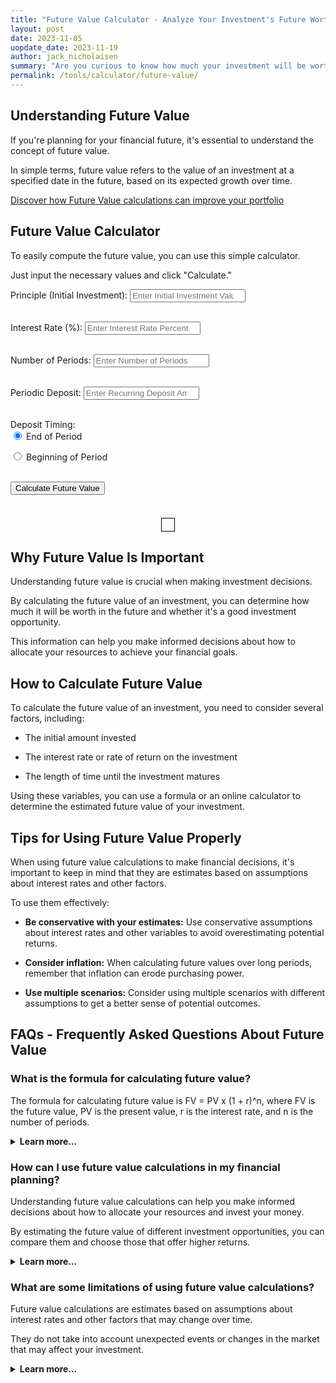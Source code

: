 ```yaml
---
title: "Future Value Calculator - Analyze Your Investment's Future Worth"
layout: post
date: 2023-11-05
uopdate_date: 2023-11-19
author: jack_nicholaisen
summary: "Are you curious to know how much your investment will be worth in the future? Our Future Value Calculator can help!" 
permalink: /tools/calculator/future-value/
---
```


## Understanding Future Value

If you're planning for your financial future, it's essential to understand the concept of future value. 

In simple terms, future value refers to the value of an investment at a specified date in the future, based on its expected growth over time.

<a href="/time-value-of-money/future-value/" target="_blank">Discover how Future Value calculations can improve your portfolio</a>

## Future Value Calculator

To easily compute the future value, you can use this simple calculator. 

Just input the necessary values and click "Calculate."

<style>
    #result {
      border: 1px solid #000;
      padding: 10px;
      text-align: center; /* Center the text */
      font-weight: bold; /* Make the text bold */
      margin: 20px auto; /* Center the result div on the page */
      width: fit-content; /* Adjust width to fit the content */
    }
</style>

<script>
    function calculateFutureValue() {
      // Get user inputs
      var principle = parseFloat(document.getElementById('principle').value);
      var interestRate = parseFloat(document.getElementById('interestRate').value) / 100;
      var periods = parseFloat(document.getElementById('periods').value);
      var periodicDeposit = parseFloat(document.getElementById('periodicDeposit').value);
      var depositTiming = document.querySelector('input[name="depositTiming"]:checked').value;
      // Calculate future value
      var futureValue = 0;
      if (depositTiming === "end") {
        futureValue = principle * Math.pow(1 + interestRate, periods);
        futureValue += periodicDeposit * ((Math.pow(1 + interestRate, periods) - 1) / interestRate);
      } else {
        futureValue = principle * Math.pow(1 + interestRate, periods);
        futureValue += periodicDeposit * ((Math.pow(1 + interestRate, periods + 1) - 1) / interestRate);
      }
      // Display future value
      document.getElementById('result').innerHTML = 'Future Value: ' + futureValue.toFixed(2);
    }
</script>

<body>
  <label for="principle">Principle (Initial Investment):</label>
  <input type="number" id="principle" step="any" placeholder="Enter Initial Investment Value"/><br><br>
  
  <label for="interestRate">Interest Rate (%):</label>
  <input type="number" id="interestRate" step="any" placeholder="Enter Interest Rate Percentage"><br><br>
  
  <label for="periods">Number of Periods:</label>
  <input type="number" id="periods" step="any" placeholder="Enter Number of Periods"><br><br>
  
  <label for="periodicDeposit">Periodic Deposit:</label>
  <input type="number" id="periodicDeposit" step="any" placeholder="Enter Recurring Deposit Amount"><br><br>
  
  <label for="end">Deposit Timing:</label><br>
  <input type="radio" id="end" name="depositTiming" value="end" checked>
  <label for="end">End of Period</label><br>
  
  <input type="radio" id="beginning" name="depositTiming" value="beginning">
  <label for="beginning">Beginning of Period</label><br><br>
  
  <button onclick="calculateFutureValue()">Calculate Future Value</button><br><br>
  
  <div id="result"></div>
</body>

## Why Future Value Is Important

Understanding future value is crucial when making investment decisions. 

By calculating the future value of an investment, you can determine how much it will be worth in the future and whether it's a good investment opportunity. 

This information can help you make informed decisions about how to allocate your resources to achieve your financial goals.

## How to Calculate Future Value

To calculate the future value of an investment, you need to consider several factors, including:

-   The initial amount invested

-   The interest rate or rate of return on the investment

-   The length of time until the investment matures

Using these variables, you can use a formula or an online calculator to determine the estimated future value of your investment.

## Tips for Using Future Value Properly

When using future value calculations to make financial decisions, it's important to keep in mind that they are estimates based on assumptions about interest rates and other factors. 

To use them effectively:

-   **Be conservative with your estimates:** Use conservative assumptions about interest rates and other variables to avoid overestimating potential returns.

-   **Consider inflation:** When calculating future values over long periods, remember that inflation can erode purchasing power.

-   **Use multiple scenarios:** Consider using multiple scenarios with different assumptions to get a better sense of potential outcomes.

## FAQs - Frequently Asked Questions About Future Value

<h3>What is the formula for calculating future value?</h3>
<p>The formula for calculating future value is FV = PV x (1 + r)^n, where FV is the future value, PV is the present value, r is the interest rate, and n is the number of periods.</p>
<details>
<summary><b>Learn more...</b></summary>
<br>
<p>The formula above assumes that you are making a one-time investment.</p>
<p>However, if you plan to make regular contributions to your investment over time, you can use a more complex formula that takes this into account.</p>
<p>For example, the formula for calculating future value with regular contributions is FV = PMT x \[(1 + r)^n - 1 / r] x (1 + r), where PMT is the periodic payment made to the investment.</p>
</details>

<h3>How can I use future value calculations in my financial planning?</h3>
<p>Understanding future value calculations can help you make informed decisions about how to allocate your resources and invest your money.</p>
<p>By estimating the future value of different investment opportunities, you can compare them and choose those that offer higher returns.</p>
<details>
<summary><b>Learn more...</b></summary>
<br>
<p>For example, suppose you have $10,000 to invest today and plan to leave it untouched for 20 years.</p>
<p>If you invest it in a savings account with an annual interest rate of 3%, it will grow to $18,061 after 20 years.</p>
<p>However, if you invest it in a stock market index fund with an average annual return of 8%, it will grow to $46,610 after 20 years.</p>
<p>This shows how understanding future value calculations can help you identify investments with higher potential returns.</p>
</details>

<h3>What are some limitations of using future value calculations?</h3>
<p>Future value calculations are estimates based on assumptions about interest rates and other factors that may change over time.</p>
<p>They do not take into account unexpected events or changes in the market that may affect your investment.</p>
<details>
<summary><b>Learn more...</b></summary>
<br>
<p>Additionally, future value calculations do not consider taxes or fees associated with investing.</p>
<p>For example, if you invest in a mutual fund, you may have to pay management fees or other expenses that can reduce your returns.</p>
<p>Therefore, it's important to use future value calculations as a starting point for your financial planning and to consider other factors that may affect your investments' real-world performance.</p>
</details>

